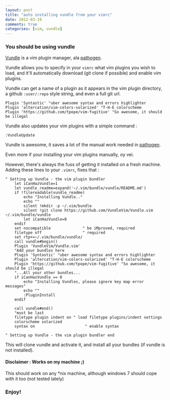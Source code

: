 ```yaml
---
layout: post
title: "auto installing vundle from your vimrc"
date: 2012-03-19
comments: true
categories: [vim, vundle]
---
```


### You should be using vundle
[Vundle](https://github.com/VundleVim/Vundle.vim) is a vim plugin manager, ala [pathogen](https://github.com/tpope/vim-pathogen/).

Vundle allows you to specify in your `vimrc` what vim plugins you wish to load, and it'll automatically download (git clone if possible) and enable vim plugins. 

Vundle can get a name of a plugin as it appears in the vim plugin directory, a github `:user/:repo` style string, and even a full git url.

```
Plugin 'Syntastic' "uber awesome syntax and errors highlighter
Plugin 'altercation/vim-colors-solarized' "T-H-E colorscheme
Plugin 'https://github.com/tpope/vim-fugitive' "So awesome, it should be illegal 
```

Vundle also updates your vim plugins with a simple command :
```
:VundleUpdate
```

Vundle is awesome, it saves a lot of the manual work needed in [pathogen](https://github.com/tpope/vim-pathogen).

Even more if your installing your vim plugins manually, oy vei.

However, there's always the fuss of getting it installed on a fresh machine.
Adding these lines to your `.vimrc`, fixes that : 

```
" Setting up Vundle - the vim plugin bundler
    let iCanHazVundle=1
    let vundle_readme=expand('~/.vim/bundle/vundle/README.md')
    if !filereadable(vundle_readme) 
        echo "Installing Vundle.."
        echo ""
        silent !mkdir -p ~/.vim/bundle
        silent !git clone https://github.com/VundleVim/Vundle.vim ~/.vim/bundle/vundle
        let iCanHazVundle=0
    endif
    set nocompatible              " be iMproved, required
    filetype off                  " required
    set rtp+=~/.vim/bundle/vundle/
    call vundle#begin()
    Plugin 'VundleVim/Vundle.vim'
    "Add your bundles here
    Plugin 'Syntastic' "uber awesome syntax and errors highlighter
    Plugin 'altercation/vim-colors-solarized' "T-H-E colorscheme
    Plugin 'https://github.com/tpope/vim-fugitive' "So awesome, it should be illegal 
    "...All your other bundles...
    if iCanHazVundle == 0
        echo "Installing Vundles, please ignore key map error messages"
        echo ""
        :PluginInstall
    endif

    call vundle#end() 
    "must be last
    filetype plugin indent on " load filetype plugins/indent settings
    colorscheme solarized
    syntax on                      " enable syntax
 
" Setting up Vundle - the vim plugin bundler end
```

This will clone vundle and activate it, and install all your bundles (if vundle is not installed).

#### Disclaimer : Works on my machine ;)
This should work on any \*nix machine, although windows 7 should cope with it too (not tested lately)

### Enjoy!
